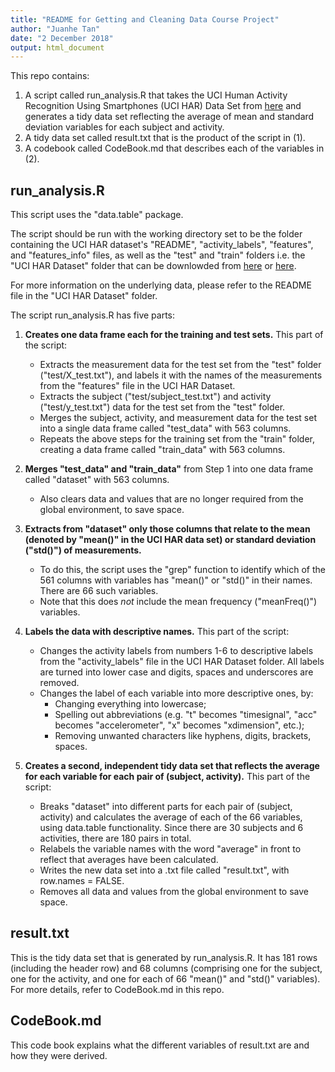```yaml
---
title: "README for Getting and Cleaning Data Course Project"
author: "Juanhe Tan"
date: "2 December 2018"
output: html_document
---
```


This repo contains:

1. A script called run_analysis.R that takes the UCI Human Activity Recognition 
Using Smartphones (UCI HAR) Data Set from [here](http://archive.ics.uci.edu/ml/datasets/Human+Activity+Recognition+Using+Smartphones)
and generates a tidy data set reflecting the average of mean and standard 
deviation variables for each subject and activity.
2. A tidy data set called result.txt that is the product of the script in (1).
3. A codebook called CodeBook.md that describes each of the variables in (2).

## run_analysis.R

This script uses the "data.table" package.

The script should be run with the working directory set to be the folder containing 
the UCI HAR dataset's "README", "activity_labels", "features", and "features_info"
files, as well as the "test" and "train" folders i.e. the "UCI HAR Dataset"
folder that can be downlowded from [here](http://archive.ics.uci.edu/ml/machine-learning-databases/00240/) 
or [here](https://d396qusza40orc.cloudfront.net/getdata%2Fprojectfiles%2FUCI%20HAR%20Dataset.zip).  

For more information on the underlying data, please refer to the README file in
the "UCI HAR Dataset" folder.

The script run_analysis.R has five parts:  

1. **Creates one data frame each for the training and test sets.**
This part of the script:
    * Extracts the measurement data for the test set from the "test" folder
    ("test/X_test.txt"), and labels it with the names of the measurements from
    the "features" file in the UCI HAR Dataset.
    * Extracts the subject ("test/subject_test.txt") and activity
    ("test/y_test.txt") data for the test set from the "test" folder.
    * Merges the subject, activity, and measurement data for the test set into a
    single data frame called "test_data" with 563 columns.
    * Repeats the above steps for the training set from the "train" folder,
    creating a data frame called "train_data" with 563 columns.
    
2. **Merges "test_data" and "train_data"** from Step 1 into one data frame
called "dataset" with 563 columns.
    * Also clears data and values that are no longer required from the global
    environment, to save space.
    
3. **Extracts from "dataset" only those columns that relate to the mean
(denoted by "mean()" in the UCI HAR data set) or standard deviation ("std()") of
measurements.**
    * To do this, the script uses the "grep" function to identify which of the
    561 columns with variables has "mean()" or "std()" in their names. There are
    66 such variables.
    * Note that this does _not_ include the mean frequency ("meanFreq()")
    variables.
    
4. **Labels the data with descriptive names.** This part of the script:
    * Changes the activity labels from numbers 1-6 to descriptive labels from
    the "activity_labels" file in the UCI HAR Dataset folder. All labels are
    turned into lower case and digits, spaces and underscores are removed.
    * Changes the label of each variable into more descriptive ones, by:
        + Changing everything into lowercase;
        + Spelling out abbreviations (e.g. "t" becomes "timesignal", "acc" 
        becomes "accelerometer", "x" becomes "xdimension", etc.);
        + Removing unwanted characters like hyphens, digits, brackets, spaces.
    
5. **Creates a second, independent tidy data set that reflects the average for
each variable for each pair of (subject, activity).** This part of the script:
    * Breaks "dataset" into different parts for each pair of (subject, activity)
    and calculates the average of each of the 66 variables, using data.table
    functionality. Since there are 30 subjects and 6 activities, there are 180
    pairs in total.
    * Relabels the variable names with the word "average" in front to reflect
    that averages have been calculated.
    * Writes the new data set into a .txt file called "result.txt", with
    row.names = FALSE.
    * Removes all data and values from the global environment to save space.

## result.txt

This is the tidy data set that is generated by run_analysis.R. It has 181 rows
(including the header row) and 68 columns (comprising one for the subject, one
for the activity, and one for each of 66 "mean()" and "std()" variables). For
more details, refer to CodeBook.md in this repo.

## CodeBook.md

This code book explains what the different variables of result.txt are and how
they were derived.